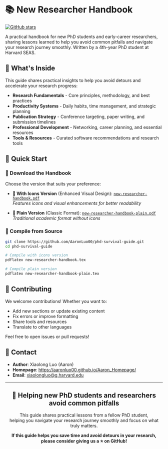 # 📚 New Researcher Handbook

[![GitHub stars](https://img.shields.io/github/stars/AaronLuo00/phd-survival-guide?style=social)](https://github.com/AaronLuo00/phd-survival-guide)

A practical handbook for new PhD students and early-career researchers, sharing lessons learned to help you avoid common pitfalls and navigate your research journey smoothly. Written by a 4th-year PhD student at Harvard SEAS.

## 🎯 What's Inside

This guide shares practical insights to help you avoid detours and accelerate your research progress:

- **Research Fundamentals** - Core principles, methodology, and best practices
- **Productivity Systems** - Daily habits, time management, and strategic planning
- **Publication Strategy** - Conference targeting, paper writing, and submission timelines
- **Professional Development** - Networking, career planning, and essential resources
- **Tools & Resources** - Curated software recommendations and research tools

## 🚀 Quick Start

### 📖 Download the Handbook

Choose the version that suits your preference:

- **📘 With Icons Version** (Enhanced Visual Design): [`new-researcher-handbook.pdf`](new-researcher-handbook.pdf)  
  *Features icons and visual enhancements for better readability*

- **📄 Plain Version** (Classic Format): [`new-researcher-handbook-plain.pdf`](new-researcher-handbook-plain.pdf)  
  *Traditional academic format without icons*

### 🔧 Compile from Source

```bash
git clone https://github.com/AaronLuo00/phd-survival-guide.git
cd phd-survival-guide

# Compile with icons version
pdflatex new-researcher-handbook.tex

# Compile plain version
pdflatex new-researcher-handbook-plain.tex
```

## 🤝 Contributing

We welcome contributions! Whether you want to:
- Add new sections or update existing content
- Fix errors or improve formatting
- Share tools and resources
- Translate to other languages

Feel free to open issues or pull requests!

## 📧 Contact

- **Author**: Xiaolong Luo (Aaron)
- **Homepage**: https://aaronluo00.github.io/Aaron_Homepage/
- **Email**: xiaolongluo@g.harvard.edu

---

<div align="center">
  <h2>🌟 Helping new PhD students and researchers avoid common pitfalls</h2>
  
  <p>This guide shares practical lessons from a fellow PhD student,<br>
  helping you navigate your research journey smoothly and focus on what truly matters.</p>
  
  <p><strong>If this guide helps you save time and avoid detours in your research, please consider giving us a ⭐ on GitHub!</strong></p>
</div>